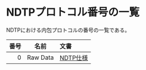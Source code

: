 # NDTPプロトコル番号の一覧

NDTPにおける内包プロトコルの番号の一覧である。

| 番号 |   名前   | 文書                         |
| ---: | :------: | :--------------------------- |
|    0 | Raw Data | [NDTP仕様](draft-2025-03.md) |
